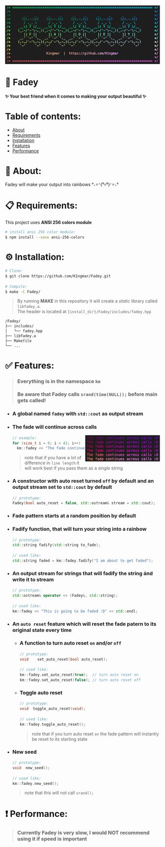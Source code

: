 
<p align="center">
  <img alt="Really cool fadey banner" src="./img/fadey.png" />
</p>

# 🌈 Fadey
#### ✨ Your best friend when it comes to making your output beautiful ✨

# Table of contents:
* [About](#-about)
* [Requirements](#-requirements)
* [Installation](#%EF%B8%8F-installation)
* [Features](#-features)
* [Performance](#%EF%B8%8F-performance)

# 📝 About:

Fadey will make your output into rainbows °˖✧◝(⁰▿⁰)◜✧˖°

# 📋 Requirements:
This project uses **ANSI 256 colors module**
```bash
# install ansi 256 color module:
$ npm install --save ansi-256-colors
```

# ⚙️ Installation:
```bash
# Clone:
$ git clone https://github.com/K1ngmar/Fadey.git

# Compile:
$ make -C Fadey/
```
>By running **MAKE** in this repository it will create a *static* library called `libfadey.a`.  
>The header is located at `{install_dir}/Fadey/includes/fadey.hpp`
```text
/Fadey/
├── includes/
│   └── fadey.hpp
├── libfadey.a
├── Makefile
└── ...
```

# ✅ Features:

> ### Everything is in the namespace `km`  
> ### Be aware that Fadey calls `srand(time(NULL));` before main gets called!

* ### A global named `fadey` with `std::cout` as output stream

* ### The fade will continue across calls
  <img alt="Really cool fadey banner" src="./img/fade across calls.png" style="float:right;height:85px;" />
  
  ```c++
  // example:
  for (size_t i = 0; i < 42; i++)
    km::fadey << "The fade continues across calls :O" << std::endl;
  ```
  > note that if you have a lot of difference in `line length` it will work best if you pass them as a *single* string

* ### A constructor with auto reset turned `off` by default and an output stream set to `std::cout` by default
  ```c++
  // prototype:
  Fadey(bool auto_reset = false, std::ostream& stream = std::cout);
  ```

* ### Fade pattern starts at a random position by default

* ### Fadify function, that will turn your string into a rainbow
  ```c++
  // prototype:
  std::string fadify(std::string to_fade);

  // used like:
  std::string faded = km::fadey.fadify("I am about to get faded");
  ```

* ### An output stream for strings that will fadify the string ánd write it to stream
  ```c++
  // prototype:
  std::ostream& operator << (Fadey&, std::string);
  
  // used like:
  km::fadey << "This is going to be faded :D" << std::endl;
  ```

* ### An `auto reset` feature which will reset the fade patern to its original state every time 

  * ### A function to turn auto reset `on` and/or `off`
    ```c++
    // prototype:
    void	set_auto_reset(bool auto_reset);

    // used like:
    km::fadey.set_auto_reset(true);  // turn auto reset on
    km::fadey.set_auto_reset(false); // turn auto reset off
    ````

  * ### Toggle auto reset
    ```c++
    // prototype:
    void  toggle_auto_reset(void);

    // used like:
    km::fadey.toggle_auto_reset();
    ```
    > note that if you turn auto reset `on` the fade pattern will instantly be reset to its starting state
  
* ### New seed
  ```c++
  // prototype:
  void	new_seed();

  // used like:
  km::fadey.new_seed();
  ```
  > note that this will not call `srand();`


# ❗️ Performance:
> ### Currently Fadey is very slow, I would **NOT** recommend using it if speed is important
